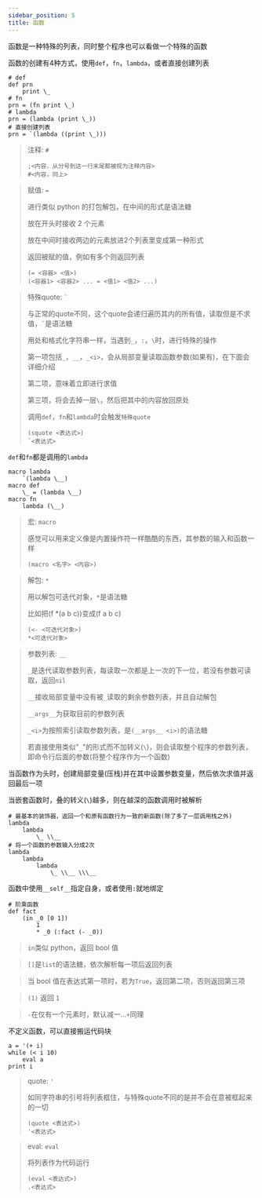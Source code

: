 ```yaml
---
sidebar_position: 5
title: 函数
---
```


函数是一种特殊的列表，同时整个程序也可以看做一个特殊的函数

函数的创建有4种方式，使用`def`，`fn`，`lambda`，或者直接创建列表

```
# def
def prn
    print \_
# fn
prn = (fn print \_)
# lambda
prn = (lambda (print \_))
# 直接创建列表
prn = `(lambda ((print \_)))
```
> 注释: `#`
>
> ```
> ;<内容，从分号到这一行末尾都被视为注释内容>
> #<内容，同上>
> ```

> 赋值: `=`
>
> 进行类似 python 的打包解包，在中间的形式是语法糖
>
> 放在开头时接收 2 个元素
>
> 放在中间时接收两边的元素放进2个列表里变成第一种形式
>
> 返回被赋的值，例如有多个则返回列表
>
> ```
> (= <容器> <值>)
> (<容器1> <容器2> ... = <值1> <值2> ...)
> ```

> 特殊quote: `` ` ``
>
> 与正常的quote不同，这个quote会递归遍历其内的所有值，读取但是不求值，`` ` ``是语法糖
>
> 用处和格式化字符串一样，当遇到`_`，`:`，`\`时，进行特殊的操作
>
> 第一项包括`_`，`__`，`_<i>`，会从局部变量读取函数参数(如果有)，在下面会详细介绍
>
> 第二项，意味着立即进行求值
>
> 第三项，将会去掉一层`\`，然后把其中的内容放回原处
>
> 调用`def`，`fn`和`lambda`时会触发`特殊quote`
>
> ```
> (squote <表达式>)
> `<表达式>
> ```

`def`和`fn`都是调用的`lambda`

```
macro lambda
    `(lambda \__)
macro def
    \_ = (lambda \__)
macro fn
    lambda (\__)
```

> 宏: `macro`
>
> 感觉可以用来定义像是内置操作符一样酷酷的东西，其参数的输入和函数一样
>
> ```
> (macro <名字> <内容>)
> ```

> 解包: `*`
>
> 用以解包可迭代对象，`*`是语法糖
>
> 比如把(f *(a b c))变成(f a b c)
>
> ```
> (<- <可迭代对象>)
> *<可迭代对象>
> ```

> 参数列表: `__`
>
> `_`是迭代读取参数列表，每读取一次都是上一次的下一位，若没有参数可读取，返回`nil`
>
> `__`接收局部变量中没有被`_`读取的剩余参数列表，并且自动解包
>
> `__args__`为获取目前的参数列表
>
> `_<i>`为按照索引读取参数列表，是`(__args__ <i>)`的语法糖
>
> 若直接使用类似"`_`"的形式而不加转义(`\`)，则会读取整个程序的参数列表，即命令行后面的参数(将整个程序作为一个函数)

当函数作为头时，创建局部变量(压栈)并在其中设置参数变量，然后依次求值并返回最后一项

当嵌套函数时，叠的转义(`\`)越多，则在越深的函数调用时被解析

```
# 最基本的装饰器，返回一个和原有函数行为一致的新函数(除了多了一层调用栈之外)
lambda
    lambda
        \_ \\__
# 将一个函数的参数输入分成2次
lambda
    lambda
        lambda
            \_ \\__ \\\__
```

函数中使用`__self__`指定自身，或者使用`:`就地绑定

```
# 阶乘函数
def fact
    (in _0 [0 1])
        1
        * _0 (:fact (- _0))
```

> `in`类似 python，返回 bool 值

> `[]`是`list`的语法糖，依次解析每一项后返回列表

> 当 bool 值在表达式第一项时，若为`True`，返回第二项，否则返回第三项

> `(1)` 返回 `1`

> `-`在仅有一个元素时，默认减一...`+`同理

不定义函数，可以直接搬运代码块

```
a = '(+ i)
while (< i 10)
    eval a
print i
```

> quote: `'`
>
> 如同字符串的引号将列表框住，与特殊quote不同的是并不会在意被框起来的一切
>
> ```
> (quote <表达式>)
> '<表达式>
> ```

> eval: `eval`
>
> 将列表作为代码运行
>
> ```
> (eval <表达式>)
> .<表达式>
> ```

